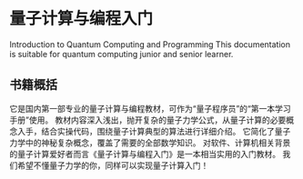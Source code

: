 # 量子计算与编程入门
Introduction to Quantum Computing and Programming
This documentation is suitable for quantum computing junior and senior learner.

## 书籍概括
它是国内第一部专业的量子计算与编程教材，可作为“量子程序员”的“第一本学习手册”使用。
教材内容深入浅出，抛开复杂的量子力学公式，从量子计算的必要概念入手，结合实操代码，围绕量子计算典型的算法进行详细介绍。
它简化了量子力学中的神秘复杂概念，覆盖了需要的全部数学知识。
对软件、计算机相关背景的量子计算爱好者而言《量子计算与编程入门》是一本相当实用的入门教材。
我们希望不懂量子力学的你，同样可以实现量子计算入门！
